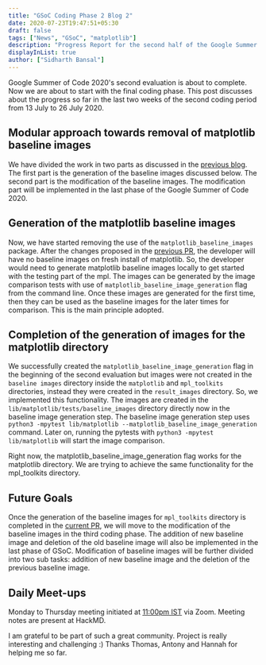 ```yaml
---
title: "GSoC Coding Phase 2 Blog 2"
date: 2020-07-23T19:47:51+05:30
draft: false
tags: ["News", "GSoC", "matplotlib"]
description: "Progress Report for the second half of the Google Summer of Code 2020 Phase 2 for the Baseline Images Problem"
displayInList: true
author: ["Sidharth Bansal"]
---
```


Google Summer of Code 2020's second evaluation is about to complete. Now we are about to start with the final coding phase. This post discusses about the progress so far in the last two weeks of the second coding period from 13 July to 26 July 2020.

## Modular approach towards removal of matplotlib baseline images

We have divided the work in two parts as discussed in the [previous blog](../gsoc_coding_phase_blog_3/). The first part is the generation of the baseline images discussed below. The second part is the modification of the baseline images. The modification part will be implemented in the last phase of the Google Summer of Code 2020.

## Generation of the matplotlib baseline images

 Now, we have started removing the use of the `matplotlib_baseline_images` package.  After the changes proposed in the [previous PR](https://github.com/matplotlib/matplotlib/pull/17557), the developer will have no baseline images on fresh install of matplotlib. So, the developer would need to generate matplotlib baseline images locally to get started with the testing part of the mpl. 
The images can be generated by the image comparison tests with use of `matplotlib_baseline_image_generation` flag from the command line. Once these images are generated for the first time, then they can be used as the baseline images for the later times for comparison. This is the main principle adopted. 

## Completion of the generation of images for the matplotlib directory

We successfully created the `matplotlib_baseline_image_generation` flag in the beginning of the second evaluation but images were not created in the `baseline images` directory inside the `matplotlib` and `mpl_toolkits` directories, instead they were created in the `result_images` directory. So, we implemented this functionality. The images are created in the  `lib/matplotlib/tests/baseline_images` directory directly now in the baseline image generation step. The baseline image generation step uses `python3 -mpytest lib/matplotlib --matplotlib_baseline_image_generation` command. Later on, running the pytests with `python3 -mpytest lib/matplotlib` will start the image comparison. 
  
Right now, the matplotlib_baseline_image_generation flag works for the matplotlib directory. We are trying to achieve the same functionality for the mpl_toolkits directory.

## Future Goals

Once the generation of the  baseline images for `mpl_toolkits` directory is completed in the [current PR](https://github.com/matplotlib/matplotlib/pull/17793), we will move to the modification of the baseline images in the third coding phase. The addition of new baseline image and deletion of the old baseline image will also be implemented in the last phase of GSoC. Modification of baseline images will be further divided into two sub tasks: addition of new baseline image and the deletion of the previous baseline image. 
  

## Daily Meet-ups

Monday to Thursday meeting initiated at [11:00pm IST](https://everytimezone.com/) via Zoom. Meeting notes are present at HackMD.

I am grateful to be part of such a great community. Project is really interesting and challenging :) Thanks Thomas, Antony and Hannah for helping me so far.
